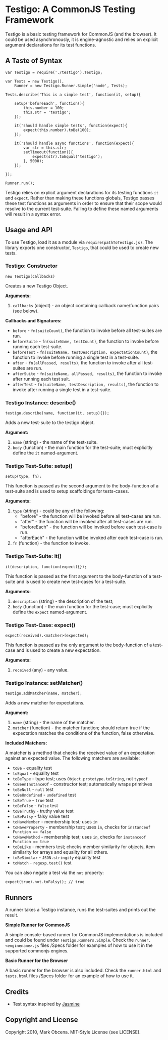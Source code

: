 Testigo: A CommonJS Testing Framework
=====================================

Testigo is a basic testing framework for CommonJS (and the browser). It could be used asynchronously, it is engine-agnostic and relies on explicit argument declarations for its test functions.


A Taste of Syntax
-----------------

	var Testigo = require('./testigo').Testigo;
	
	var Tests = new Testigo(),
		Runner = new Testigo.Runner.Simple('node', Tests);
	
	Tests.describe('This is a simple test', function(it, setup){
		
		setup('beforeEach', function(){
			this.number = 100;
			this.str = 'testigo';
		});
		
		it('should handle simple tests', function(expect){
			expect(this.number).toBe(100);
		});
		
		it('should handle async functions', function(expect){
			var str = this.str;
			setTimeout(function(){
				expect(str).toEqual('testigo');
			}, 5000);
		});
		
	});
	
	Runner.run();

Testigo relies on explicit argument declarations for its testing functions `it` and `expect`. Rather than making these functions globals, Testigo passes these test functions as arguments in order to ensure that their scope would resolve to the current test-suite. Failing to define these named arguments will result in a syntax error.


Usage and API
-------------

To use Testigo, load it as a module via `require(pathToTestigo.js)`. The library exports one constructor, `Testigo`, that could be used to create new tests.

### Testigo: Constructor

	new Testigo(callbacks)

Creates a new Testigo Object.

**Arguments:**

1. `callbacks` (object) - an object containing callback name/function pairs (see below).

**Callbacks and Signatures:**

- `before` - `fn(suiteCount)`, the function to invoke before all test-suites are run.
- `beforeSuite` - `fn(suiteName, testCount)`, the function to invoke before running each test-suite.
- `beforeTest` - `fn(suiteName, testDescription, expectationCount)`, the function to invoke before running a single test in a test-suite.
- `after` - `fn(allPassed, results)`, the function to invoke after all test-suites are run.
- `afterSuite` - `fn(suiteName, allPassed, results)`, the function to invoke after running each test suit.
- `afterTest` - `fn(suiteName, testDescription, results)`, the function to invoke after running a single test in a test-suite.

### Testigo Instance: describe()

	testigo.describe(name, function(it, setup){});

Adds a new test-suite to the testigo object.

**Argument:**

1. `name` (string) - the name of the test-suite.
2. `body` (function) - the main function for the test-suite; must explicitly define the `it` named-argument.

### Testigo Test-Suite: setup()

	setup(type, fn);

This function is passed as the second argument to the body-function of a test-suite and is used to setup scaffoldings for tests-cases.

**Arguments:**

1. `type` (string) - could be any of the following:
	- "before" - the function will be invoked before all test-cases are run.
	- "after" - the function will be invoked after all test-cases are run.
	- "beforeEach" - the function will be invoked before each test-case is run.
	- "afterEach" - the function will be invoked after each test-case is run.
2. `fn` (function) - the function to invoke.

### Testigo Test-Suite: it()

	it(description, function(expect){});

This function is passed as the first argument to the body-function of a test-suite and is used to create new test-cases for a test-suite.

**Arguments:**

1. `description` (string) - the description of the test;
2. `body` (function) - the main function for the test-case; must explicitly define the `expect` named-argument.

### Testigo Test-Case: expect()

	expect(received).<matcher>(expected);

This function is passed as the only argument to the body-function of a test-case and is used to create a new expectation.

**Arguments:**

1. `received` (any) - any value.

### Testigo Instance: setMatcher()

	testigo.addMatcher(name, matcher);

Adds a new matcher for expectations.

**Argument:**

1. `name` (string) - the name of the matcher.
2. `matcher` (function) - the matcher function; should return true if the expectation matches the conditions of the function, false otherwise.

**Included Matchers:**

A matcher is a method that checks the received value of an expectation against an expected value. The following matchers are available:

- `toBe` - equality test
- `toEqual` - equality test
- `toBeType` - type test; uses `Object.prototype.toString`, not `typeof`
- `toBeAnInstanceOf` - constructor test; automatically wraps primitives
- `toBeNull` - `null` test
- `toBeUndefined` - `undefined` test
- `toBeTrue` - `true` test
- `toBeFalse` - `false` test
- `toBeTruthy` - truthy value test
- `toBeFalsy` - falsy value test
- `toHaveMember` - membership test; uses `in`
- `toHaveProperty` - membership test; uses `in`, checks for `instanceof Function == false`
- `toHaveMethod` - membership test; uses `in`, checks for `instanceof Function == true`
- `toBeLike` - members test; checks member similarity for objects, item similarity for arrays and equality for all others.
- `toBeSimilar` - `JSON.stringify` equality test
- `toMatch` - `regexp.test()` test

You can also negate a test via the `not` property:

	expect(true).not.toFalsy(); // true


Runners
-------

A runner takes a Testigo instance, runs the test-suites and prints out the result.

**Simple Runner for CommonJS**

A simple console-based runner for CommonJS implementations is included and could be found under `Testigo.Runners.Simple`. Check the `runner.<enginename>.js` files /Specs folder for examples of how to use it in the supported commonjs engines.

**Basic Runner for the Browser**

A basic runner for the browser is also included. Check the `runner.html` and `tests.html` files /Specs folder for an example of how to use it.


Credits
-------

- Test syntax inspired by [Jasmine](http://github.com/pivotal/jasmine)


Copyright and License
---------------------

Copyright 2010, Mark Obcena. MIT-Style License (see LICENSE).
